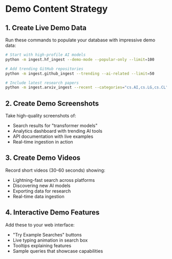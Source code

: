 # Demo Content Strategy

## 1. Create Live Demo Data
Run these commands to populate your database with impressive demo data:

```bash
# Start with high-profile AI models
python -m ingest.hf_ingest --demo-mode --popular-only --limit=100

# Add trending GitHub repositories
python -m ingest.github_ingest --trending --ai-related --limit=50

# Include latest research papers
python -m ingest.arxiv_ingest --recent --categories="cs.AI,cs.LG,cs.CL" --limit=30
```

## 2. Create Demo Screenshots
Take high-quality screenshots of:
- Search results for "transformer models"
- Analytics dashboard with trending AI tools
- API documentation with live examples
- Real-time ingestion in action

## 3. Create Demo Videos
Record short videos (30-60 seconds) showing:
- Lightning-fast search across platforms
- Discovering new AI models
- Exporting data for research
- Real-time data ingestion

## 4. Interactive Demo Features
Add these to your web interface:
- "Try Example Searches" buttons
- Live typing animation in search box
- Tooltips explaining features
- Sample queries that showcase capabilities

